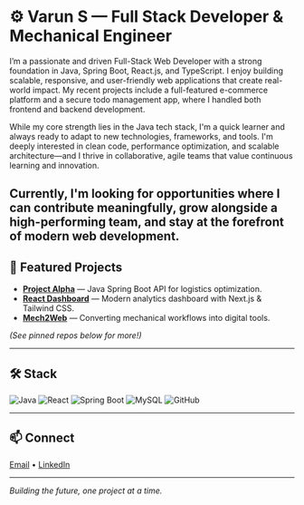 # ⚙️ Varun S — Full Stack Developer & Mechanical Engineer

I’m a passionate and driven Full-Stack Web Developer with a strong foundation in Java, Spring Boot, React.js, and TypeScript. I enjoy building scalable, responsive, and user-friendly web applications that create real-world impact. My recent projects include a full-featured e-commerce platform and a secure todo management app, where I handled both frontend and backend development.

While my core strength lies in the Java tech stack, I'm a quick learner and always ready to adapt to new technologies, frameworks, and tools. I'm deeply interested in clean code, performance optimization, and scalable architecture—and I thrive in collaborative, agile teams that value continuous learning and innovation.

Currently, I'm looking for opportunities where I can contribute meaningfully, grow alongside a high-performing team, and stay at the forefront of modern web development.
---

## 🚀 Featured Projects

- [**Project Alpha**](https://github.com/yourusername/project-alpha) — Java Spring Boot API for logistics optimization.
- [**React Dashboard**](https://github.com/yourusername/react-dashboard) — Modern analytics dashboard with Next.js & Tailwind CSS.
- [**Mech2Web**](https://github.com/yourusername/mech2web) — Converting mechanical workflows into digital tools.

*(See pinned repos below for more!)*

---

## 🛠️ Stack

![Java](https://img.shields.io/badge/Java-ED8B00?style=flat&logo=openjdk)
![React](https://img.shields.io/badge/React-20232A?style=flat&logo=react)
![Spring Boot](https://img.shields.io/badge/Spring_Boot-6DB33F?style=flat&logo=spring-boot)
![MySQL](https://img.shields.io/badge/MySQL-4479A1?style=flat&logo=mysql)
![GitHub](https://img.shields.io/badge/GitHub-181717?style=flat&logo=github)
<!-- Add or remove as fits your stack -->

---

## 📫 Connect

[Email](mailto:varunvijay0402@gmail.com) • [LinkedIn](https://linkedin.com/in/varun-s0402/)

---

*Building the future, one project at a time.*
